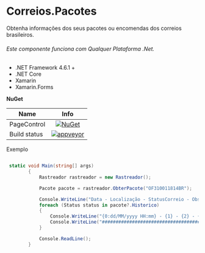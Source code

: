# Correios.Pacotes

Obtenha informações dos seus pacotes ou encomendas dos correios brasileiros.

 
###### Este componente funciona com Qualquer Plataforma .Net.

* .NET Framework 4.6.1 +
* .NET Core
* Xamarin
* Xamarin.Forms


**NuGet**

|Name|Info|
| ------------------- | :------------------: |
|PageControl|[![NuGet](https://img.shields.io/badge/nuget-1.0.0-blue.svg)](https://www.nuget.org/packages/Correios.Pacotes/)|
|Build status|[![appveyor](https://img.shields.io/teamcity/codebetter/bt428.svg)](https://ci.appveyor.com/project/ThiagoBertuzzi/correios-pacotes/)|

Exemplo

```csharp

 static void Main(string[] args)
        {
            Rastreador rastreador = new Rastreador();

            Pacote pacote = rastreador.ObterPacote("OF310011814BR");

            Console.WriteLine("Data - Localização - StatusCorreio - Observação");
            foreach (Status status in pacote?.Historico)
            {
                Console.WriteLine("{0:dd/MM/yyyy HH:mm} - {1} - {2} - {3}", status.Data, status.Localizacao, status.StatusCorreio, status.Obervacao);
                Console.WriteLine("###############################################################");
            }

            Console.ReadLine();
        }

```

